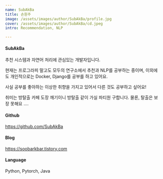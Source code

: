 ```yaml
---
name: SubAkBa
title: 손원주
image: /assets/images/author/SubAkBa/profile.jpg
cover: /assets/images/author/SubAkBa/cd.jpeg
intro: Recommendation, NLP

---
```


#### SubAkBa

추천 시스템과 자연어 처리에 관심있는 개발자입니다. 

현재는 프로그라피 말고도 모두의 연구소에서 추천과 NLP를 공부하는 중이며, 이외에도 개인적으로는 Docker, Django를 공부를 하고 있어요. 

사실 공부를 좋아하는 이상한 취향을 가지고 있어서 다른 것도 공부하고 싶어요!

취미는 방탈출 카페 도장 깨기이니 방탈출 같이 가실 파티원 구합니다. 물론, 탈출은 보장 못해요 ....



#### Github
https://github.com/SubAkBa

#### Blog
https://soobarkbar.tistory.com

#### Language
Python, Pytorch, Java
